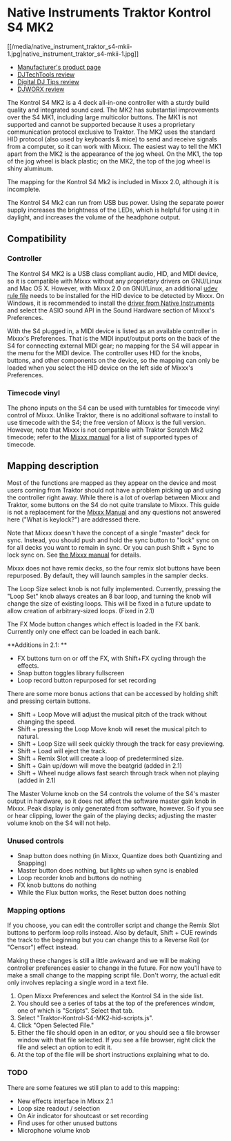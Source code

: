 # Native Instruments Traktor Kontrol S4 MK2

[[/media/native_instrument_traktor_s4-mkii-1.jpg|native\_instrument\_traktor\_s4-mkii-1.jpg]]

  - [Manufacturer's product
    page](https://www.native-instruments.com/en/products/traktor/dj-controllers/traktor-kontrol-s4/)
  - [DJTechTools
    review](http://djtechtools.com/2013/10/22/review-traktor-kontrol-s4-mk2-and-s2-mk2/)
  - [Digital DJ Tips
    review](http://www.digitaldjtips.com/2013/10/review-video-traktor-kontrol-s4-mk2/)
  - [DJWORX
    review](https://djworx.com/review-ni-traktor-kontrol-s4-mk2-dj-controller/)

The Kontrol S4 MK2 is a 4 deck all-in-one controller with a sturdy build
quality and integrated sound card. The MK2 has substantial improvements
over the S4 MK1, including large multicolor buttons. The MK1 is not
supported and cannot be supported because it uses a proprietary
communication protocol exclusive to Traktor. The MK2 uses the standard
HID protocol (also used by keyboards & mice) to send and receive signals
from a computer, so it can work with Mixxx. The easiest way to tell the
MK1 apart from the MK2 is the appearance of the jog wheel. On the MK1,
the top of the jog wheel is black plastic; on the MK2, the top of the
jog wheel is shiny aluminum.

The mapping for the Kontrol S4 Mk2 is included in Mixxx 2.0, although it
is incomplete.

The Kontrol S4 Mk2 can run from USB bus power. Using the separate power
supply increases the brightness of the LEDs, which is helpful for using
it in daylight, and increases the volume of the headphone output.

## Compatibility

### Controller

The Kontrol S4 MK2 is a USB class compliant audio, HID, and MIDI device,
so it is compatible with Mixxx without any proprietary drivers on
GNU/Linux and Mac OS X. However, with Mixxx 2.0 on GNU/Linux, an
additional [udev rule
file](troubleshooting#hid%20and%20usb%20bulk%20controllers%20on%20gnu%20linux)
needs to be installed for the HID device to be detected by Mixxx. On
Windows, it is recommended to install the [driver from Native
Instruments](https://www.native-instruments.com/en/support/downloads/drivers-other-files/)
and select the ASIO sound API in the Sound Hardware section of Mixxx's
Preferences.

With the S4 plugged in, a MIDI device is listed as an available
controller in Mixxx's Preferences. That is the MIDI input/output ports
on the back of the S4 for connecting external MIDI gear; no mapping for
the S4 will appear in the menu for the MIDI device. The controller uses
HID for the knobs, buttons, and other components on the device, so the
mapping can only be loaded when you select the HID device on the left
side of Mixxx's Preferences.

### Timecode vinyl

The phono inputs on the S4 can be used with turntables for timecode
vinyl control of Mixxx. Unlike Traktor, there is no additional software
to install to use timecode with the S4; the free version of Mixxx is the
full version. However, note that Mixxx is not compatible with Traktor
Scratch Mk2 timecode; refer to the [Mixxx
manual](http://mixxx.org/manual/latest/chapters/vinyl_control.html#supported-timecode-media)
for a list of supported types of timecode.

## Mapping description

Most of the functions are mapped as they appear on the device and most
users coming from Traktor should not have a problem picking up and using
the controller right away. While there is a lot of overlap between Mixxx
and Traktor, some buttons on the S4 do not quite translate to Mixxx.
This guide is not a replacement for the [Mixxx
Manual](http://www.mixxx.org/manual/2.0/) and any questions not answered
here ("What is keylock?") are addressed there.

Note that Mixxx doesn't have the concept of a single "master" deck for
sync. Instead, you should push and hold the sync button to "lock" sync
on for all decks you want to remain in sync. Or you can push Shift +
Sync to lock sync on. See [the Mixxx
manual](http://www.mixxx.org/manual/2.0/chapters/djing_with_mixxx.html#master-sync)
for details.

Mixxx does not have remix decks, so the four remix slot buttons have
been repurposed. By default, they will launch samples in the sampler
decks.

The Loop Size select knob is not fully implemented. Currently, pressing
the "Loop Set" knob always creates an 8 bar loop, and turning the knob
will change the size of existing loops. This will be fixed in a future
update to allow creation of arbitrary-sized loops. (Fixed in 2.1)

The FX Mode button changes which effect is loaded in the FX bank.
Currently only one effect can be loaded in each bank.

\*\*Additions in 2.1: \*\*

  - FX buttons turn on or off the FX, with Shift+FX cycling through the
    effects.
  - Snap button toggles library fullscreen
  - Loop record button repurposed for set recording

There are some more bonus actions that can be accessed by holding shift
and pressing certain buttons.

  - Shift + Loop Move will adjust the musical pitch of the track without
    changing the speed.
  - Shift + pressing the Loop Move knob will reset the musical pitch to
    natural.
  - Shift + Loop Size will seek quickly through the track for easy
    previewing.
  - Shift + Load will eject the track.
  - Shift + Remix Slot will create a loop of predetermined size.
  - Shift + Gain up/down will move the beatgrid (added in 2.1)
  - Shift + Wheel nudge allows fast search through track when not
    playing (added in 2.1)

The Master Volume knob on the S4 controls the volume of the S4's master
output in hardware, so it does not affect the software master gain knob
in Mixxx. Peak display is only generated from software, however. So if
you see or hear clipping, lower the gain of the playing decks; adjusting
the master volume knob on the S4 will not help.

### Unused controls

  - Snap button does nothing (in Mixxx, Quantize does both Quantizing
    and Snapping)
  - Master button does nothing, but lights up when sync is enabled
  - Loop recorder knob and buttons do nothing
  - FX knob buttons do nothing
  - While the Flux button works, the Reset button does nothing

### Mapping options

If you choose, you can edit the controller script and change the Remix
Slot buttons to perform loop rolls instead. Also by default, Shift + CUE
rewinds the track to the beginning but you can change this to a Reverse
Roll (or "Censor") effect instead.

Making these changes is still a little awkward and we will be making
controller preferences easier to change in the future. For now you'll
have to make a small change to the mapping script file. Don't worry, the
actual edit only involves replacing a single word in a text file.

1.  Open Mixxx Preferences and select the Kontrol S4 in the side list.
2.  You should see a series of tabs at the top of the preferences
    window, one of which is "Scripts". Select that tab.
3.  Select "Traktor-Kontrol-S4-MK2-hid-scripts.js". 
4.  Click "Open Selected File."
5.  Either the file should open in an editor, or you should see a file
    browser window with that file selected. If you see a file browser,
    right click the file and select an option to edit it.
6.  At the top of the file will be short instructions explaining what to
    do.

### TODO

There are some features we still plan to add to this mapping:

  - New effects interface in Mixxx 2.1
  - Loop size readout / selection
  - On Air indicator for shoutcast or set recording
  - Find uses for other unused buttons
  - Microphone volume knob
